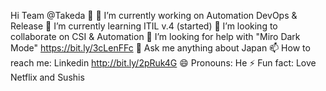 Hi Team @Takeda 👋
🔭 I’m currently working on Automation DevOps & Release
🌱 I’m currently learning ITIL v.4 (started)
👯 I’m looking to collaborate on CSI & Automation
🤔 I’m looking for help with "Miro Dark Mode" https://bit.ly/3cLenFFc
💬 Ask me anything about Japan
📫 How to reach me: Linkedin http://bit.ly/2pRuk4G
😄 Pronouns: He
⚡ Fun fact: Love Netflix and Sushis
